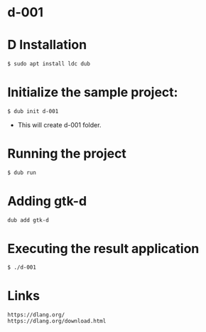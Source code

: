 # d-001

# D Installation

```bash
$ sudo apt install ldc dub
```

# Initialize the sample project:

```bash
$ dub init d-001
```

* This will create d-001 folder.

# Running the project

```bash
$ dub run
```

# Adding gtk-d

```bash
dub add gtk-d
```

# Executing the result application

```bash
$ ./d-001
``` 

# Links

```
https://dlang.org/
https://dlang.org/download.html
```